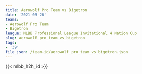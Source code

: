 ```yaml
---
title: Aerowolf Pro Team vs Bigetron
date: '2021-03-26'
teams:
- Aerowolf Pro Team
- Bigetron
league: MLBB Professional League Invitational 4 Nation Cup
slug: aerowolf_pro_team_vs_bigetron
tags:
- '39'
file_json: /team-id/aerowolf_pro_team_vs_bigetron.json
---
```


{{< mlbb_h2h_id >}}
